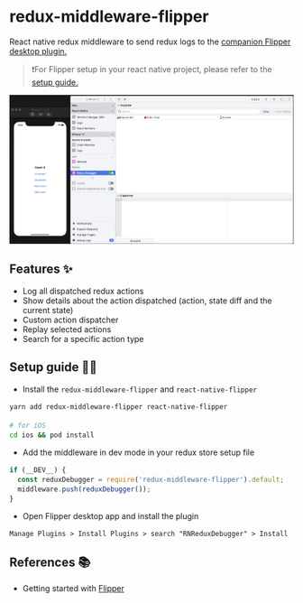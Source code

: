# redux-middleware-flipper
React native redux middleware to send redux logs to the [companion Flipper desktop plugin.](https://github.com/aseemc/flipper-plugin-react-native-redux-debugger)

> ❗For Flipper setup in your react native project, please refer to the [setup guide.](https://fbflipper.com/docs/getting-started/react-native)

![Workflow](./assets/rn-redux-flipper.gif)

## Features ✨

- Log all dispatched redux actions
- Show details about the action dispatched (action, state diff and the current state)
- Custom action dispatcher
- Replay selected actions
- Search for a specific action type

## Setup guide ✍🏻

- Install the `redux-middleware-flipper` and `react-native-flipper`
```bash
yarn add redux-middleware-flipper react-native-flipper

# for iOS
cd ios && pod install
```
- Add the middleware in dev mode in your redux store setup file
```javascript
if (__DEV__) {
  const reduxDebugger = require('redux-middleware-flipper').default;
  middleware.push(reduxDebugger());
}
```
- Open Flipper desktop app and install the plugin 
```
Manage Plugins > Install Plugins > search "RNReduxDebugger" > Install
```

## References 📚

- Getting started with [Flipper](https://fbflipper.com/docs/tutorial/intro)